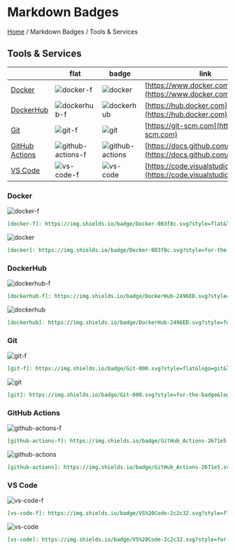 # Markdown Badges

[Home](../../README.md) / Markdown Badges / Tools & Services

## Tools & Services

| | flat | badge | link |
| --- | --- | --- | --- |
| [Docker](#docker) | ![docker-f] | ![docker] | [https://www.docker.com](https://www.docker.com) |
| [DockerHub](#dockerhub) | ![dockerhub-f] | ![dockerhub] | [https://hub.docker.com](https://hub.docker.com) |
| [Git](#git) | ![git-f] | ![git] | [https://git-scm.com](https://git-scm.com) |
| [GitHub Actions](#github-actions) | ![github-actions-f] | ![github-actions] | [https://docs.github.com/en/actions](https://docs.github.com/en/actions) |
| [VS Code](#vs-code) | ![vs-code-f] | ![vs-code] | [https://code.visualstudio.com](https://code.visualstudio.com) |

### Docker

![docker-f]

[docker-f]: https://img.shields.io/badge/Docker-003f8c.svg?style=flat&logo=docker&logoColor=fff&cacheSeconds=3600

```markdown
[docker-f]: https://img.shields.io/badge/Docker-003f8c.svg?style=flat&logo=docker&logoColor=fff&cacheSeconds=3600
```

![docker]

[docker]: https://img.shields.io/badge/Docker-003f8c.svg?style=for-the-badge&logo=docker&logoColor=fff&cacheSeconds=3600

```markdown
[docker]: https://img.shields.io/badge/Docker-003f8c.svg?style=for-the-badge&logo=docker&logoColor=fff&cacheSeconds=3600
```

### DockerHub

![dockerhub-f]

[dockerhub-f]: https://img.shields.io/badge/DockerHub-2496ED.svg?style=flat&logo=docker&logoColor=fff&cacheSeconds=3600

```markdown
[dockerhub-f]: https://img.shields.io/badge/DockerHub-2496ED.svg?style=flat&logo=docker&logoColor=fff&cacheSeconds=3600
```

![dockerhub]

[dockerhub]: https://img.shields.io/badge/DockerHub-2496ED.svg?style=for-the-badge&logo=docker&logoColor=fff&cacheSeconds=3600

```markdown
[dockerhub]: https://img.shields.io/badge/DockerHub-2496ED.svg?style=for-the-badge&logo=docker&logoColor=fff&cacheSeconds=3600
```

### Git

![git-f]

[git-f]: https://img.shields.io/badge/Git-000.svg?style=flat&logo=git&logoColor=f54d27&cacheSeconds=3600

```markdown
[git-f]: https://img.shields.io/badge/Git-000.svg?style=flat&logo=git&logoColor=f54d27&cacheSeconds=3600
```

![git]

[git]: https://img.shields.io/badge/Git-000.svg?style=for-the-badge&logo=git&logoColor=f54d27&cacheSeconds=3600

```markdown
[git]: https://img.shields.io/badge/Git-000.svg?style=for-the-badge&logo=git&logoColor=f54d27&cacheSeconds=3600
```

### GitHub Actions

![github-actions-f]

[github-actions-f]: https://img.shields.io/badge/GitHub_Actions-2671e5.svg?style=flat&logo=githubactions&logoColor=fff&cacheSeconds=3600

```markdown
[github-actions-f]: https://img.shields.io/badge/GitHub_Actions-2671e5.svg?style=flat&logo=githubactions&logoColor=fff&cacheSeconds=3600
```

![github-actions]

[github-actions]: https://img.shields.io/badge/GitHub_Actions-2671e5.svg?style=for-the-badge&logo=githubactions&logoColor=fff&cacheSeconds=3600

```markdown
[github-actions]: https://img.shields.io/badge/GitHub_Actions-2671e5.svg?style=for-the-badge&logo=githubactions&logoColor=fff&cacheSeconds=3600
```

### VS Code

![vs-code-f]

[vs-code-f]: https://img.shields.io/badge/VS%20Code-2c2c32.svg?style=flat&logo=visualstudiocode&logoColor=22a8f1&cacheSeconds=3600

```markdown
[vs-code-f]: https://img.shields.io/badge/VS%20Code-2c2c32.svg?style=flat&logo=visualstudiocode&logoColor=22a8f1&cacheSeconds=3600
```

![vs-code]

[vs-code]: https://img.shields.io/badge/VS%20Code-2c2c32.svg?style=for-the-badge&logo=visualstudiocode&logoColor=22a8f1&cacheSeconds=3600

```markdown
[vs-code]: https://img.shields.io/badge/VS%20Code-2c2c32.svg?style=for-the-badge&logo=visualstudiocode&logoColor=22a8f1&cacheSeconds=3600
```
